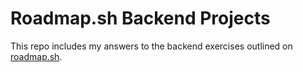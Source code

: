 # Roadmap.sh Backend Projects  

This repo includes my answers to the backend exercises outlined on [roadmap.sh](https://roadmap.sh/).